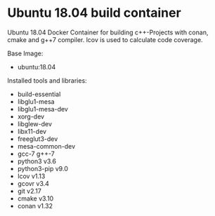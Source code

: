# Ubuntu 18.04 build container
Ubuntu 18.04 Docker Container for building c++-Projects with conan, cmake and g++7 compiler. lcov is used to calculate code coverage.

Base Image:

* ubuntu:18.04

Installed tools and libraries:

* build-essential
* libglu1-mesa
* libglu1-mesa-dev
* xorg-dev
* libglew-dev
* libx11-dev
* freeglut3-dev
* mesa-common-dev
* gcc-7 g++-7
* python3 v3.6
* python3-pip v9.0
* lcov v1.13
* gcovr v3.4
* git   v2.17
* cmake v3.10
* conan v1.32